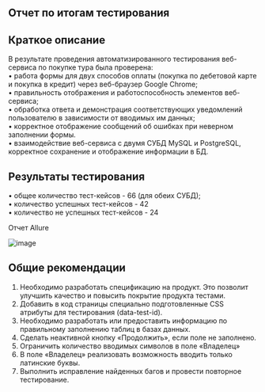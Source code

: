 ## Отчет по итогам тестирования  

## Краткое описание    
В результате проведения автоматизированного тестирования веб-сервиса по покупке тура была проверена:  
•	работа формы для двух способов оплаты (покупка по дебетовой карте и покупка в кредит) через веб-браузер Google Chrome;  
•	правильность отображения и работоспособность элементов веб-сервиса;  
•	обработка ответа и демонстрация соответствующих уведомлений пользователю в зависимости от вводимых им данных;  
•	корректное отображение сообщений об ошибках при неверном заполнении формы.  
•	взаимодействие веб-сервиса с двумя СУБД MySQL и PostgreSQL, корректное сохранение и отображение информации в БД.

## Результаты тестирования  
•	общее количество тест-кейсов - 66 (для обеих СУБД);  
•	количество успешных тест-кейсов - 42   
•	количество не успешных тест-кейсов - 24

Отчет Allure  

![image](https://github.com/OlgaF0111/Diplom/assets/123538617/efe43dfb-5101-49e0-8d25-556c11599e2d)  

 ## Общие рекомендации  
1.	Необходимо разработать спецификацию на продукт. Это позволит улучшить качество и повысить покрытие продукта тестами.  
2.	Добавить в код страницы специально подготовленные CSS атрибуты для тестирования (data-test-id).  
3.	Необходимо разработать или предоставить информацию по правильному заполнению таблиц в базах данных.  
4.	Сделать неактивной кнопку «Продолжить», если поле не заполнено.  
5.	Ограничить количество вводимых символов в поле «Владелец»  
6.	В поле «Владелец» реализовать возможность вводить только латинские буквы.  
7.	Выполнить исправление найденных багов и провести повторное тестирование.  


